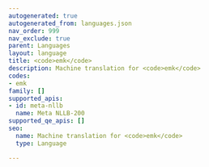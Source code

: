 ```yaml
---
autogenerated: true
autogenerated_from: languages.json
nav_order: 999
nav_exclude: true
parent: Languages
layout: language
title: <code>emk</code>
description: Machine translation for <code>emk</code>
codes:
- emk
family: []
supported_apis:
- id: meta-nllb
  name: Meta NLLB-200
supported_qe_apis: []
seo:
  name: Machine translation for <code>emk</code>
  type: Language

---
```


